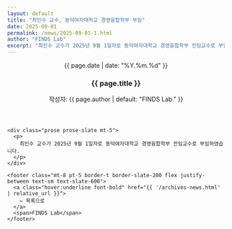 ```yaml
---
layout: default
title: "최인수 교수, 동덕여자대학교 경영융합학부 부임"
date: 2025-09-01
permalink: /news/2025-09-01-1.html
author: "FINDS Lab"
excerpt: "최인수 교수가 2025년 9월 1일자로 동덕여자대학교 경영융합학부 전임교수로 부임하였습니다."
---
```


<section class="max-w-3xl mx-auto px-4 mt-8">
  <article class="bg-white border border-slate-200 rounded-2xl shadow-sm p-6">
    <header>
      <p class="text-sm font-bold text-slate-500">
        {{ page.date | date: "%Y.%m.%d" }}
      </p>
      <h1 class="mt-1 text-2xl font-extrabold text-slate-900">
        {{ page.title }}
      </h1>
      <p class="text-sm text-slate-500 mt-1">
        작성자: {{ page.author | default: "FINDS Lab." }}
      </p>
    </header>

    <div class="prose prose-slate mt-5">
      <p>
        최인수 교수가 2025년 9월 1일자로 동덕여자대학교 경영융합학부 전임교수로 부임하였습니다.
      </p>
    </div>

    <footer class="mt-8 pt-5 border-t border-slate-200 flex justify-between text-sm text-slate-600">
      <a class="hover:underline font-bold" href="{{ '/archives-news.html' | relative_url }}">
        ← 목록으로
      </a>
      <span>FINDS Lab</span>
    </footer>
  </article>
</section>
